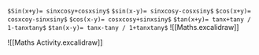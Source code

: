 `$Sin(x+y)= sinxcosy+cosxsiny$` 
`$sin(x-y)= sinxcosy-cosxsiny$`
`$cos(x+y)= cosxcoy-sinxsiny$`
`$cos(x-y)= cosxcosy+sinxsiny$`
`$tan(x+y)= tanx+tany / 1-tanxtany$`
`$tan(x-y)= tanx-tany / 1+tanxtany$`  ![[Maths.excalidraw]]  

![[Maths Activity.excalidraw]]
